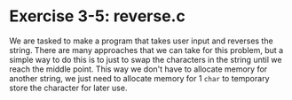 # Exercise 3-5: reverse.c

We are tasked to make a program that takes user input and reverses the string. There are many approaches that we can take for this problem, but a simple way to do this is to just to swap the characters in the string until we reach the middle point. This way we don't have to allocate memory for another string, we just need to allocate memory for 1 `char` to temporary store the character for later use.

